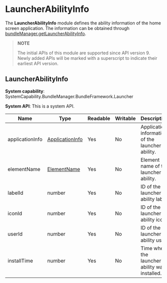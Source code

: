 # LauncherAbilityInfo

The **LauncherAbilityInfo** module defines the ability information of the home screen application. The information can be obtained through [bundleManager.getLauncherAbilityInfo](js-apis-launcherBundleManager.md#launcherbundlemanagergetlauncherabilityinfo9).

> **NOTE**
>
> The initial APIs of this module are supported since API version 9. Newly added APIs will be marked with a superscript to indicate their earliest API version.

## LauncherAbilityInfo

**System capability**: SystemCapability.BundleManager.BundleFramework.Launcher

**System API**: This is a system API.

| Name           | Type                                                       | Readable| Writable| Description                                |
| --------------- | ----------------------------------------------------------- | ---- | ---- | ------------------------------------ |
| applicationInfo | [ApplicationInfo](js-apis-bundleManager-applicationInfo.md) | Yes  | No  | Application information of the launcher ability.|
| elementName     | [ElementName](js-apis-bundleManager-elementName.md)         | Yes  | No  | Element name of the launcher ability.   |
| labelId         | number                                                      | Yes  | No  | ID of the launcher ability label.            |
| iconId          | number                                                      | Yes  | No  | ID of the launcher ability icon.            |
| userId          | number                                                      | Yes  | No  | ID of the launcher ability user.            |
| installTime     | number                                                      | Yes  | No  | Time when the launcher ability was installed.          |
